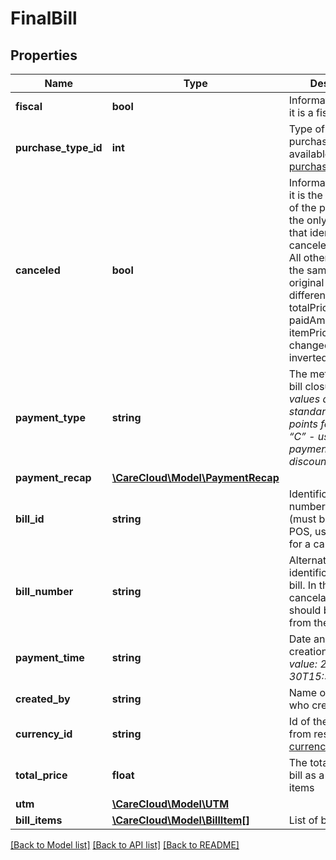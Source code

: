 # FinalBill

## Properties
Name | Type | Description | Notes
------------ | ------------- | ------------- | -------------
**fiscal** | **bool** | Information, whether it is a fiscal bill | 
**purchase_type_id** | **int** | Type of the purchase. Values are available in resource [purchase-types](#tag/Purchase-types) | 
**canceled** | **bool** | Information, whether it is the cancellation of the purchase. It is the only parameter that identifies the canceled purchase. All other values are the same as in the original bill. No different values like totalPrice, quantity, paidAmount, and itemPrice are changed nor inverted. | 
**payment_type** | **string** | The method of the bill closure. *Possible values are: “S” - standard / “P”- use points for payment / “C” - use credits for payment / “D”- use discount now* | 
**payment_recap** | [**\CareCloud\Model\PaymentRecap**](PaymentRecap.md) |  | [optional] 
**bill_id** | **string** | Identification number of the bill (must be unique in POS, use prefix &#x27;C&#x27; for a canceled bill) | 
**bill_number** | **string** | Alternative identification of the bill. In the case of cancelation, there should be bill_id from the original bill. | [optional] 
**payment_time** | **string** | Date and time of bill creation *Possible value: 2016-06-30T15:51:49+02:00* | 
**created_by** | **string** | Name of the user who created a bill | [optional] 
**currency_id** | **string** | Id of the currency from resource [currencies](#tag/Currencies) | 
**total_price** | **float** | The total price of the bill as a sum of all items | 
**utm** | [**\CareCloud\Model\UTM**](UTM.md) |  | [optional] 
**bill_items** | [**\CareCloud\Model\BillItem[]**](BillItem.md) | List of bill items | 

[[Back to Model list]](../../README.md#documentation-for-models) [[Back to API list]](../../README.md#documentation-for-api-endpoints) [[Back to README]](../../README.md)

